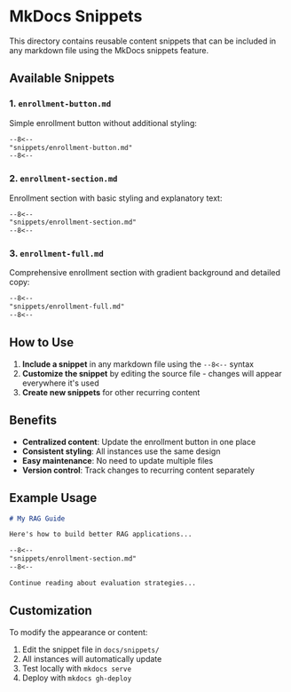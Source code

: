 # MkDocs Snippets

This directory contains reusable content snippets that can be included in any markdown file using the MkDocs snippets feature.

## Available Snippets

### 1. `enrollment-button.md`

Simple enrollment button without additional styling:

```markdown
--8<--
"snippets/enrollment-button.md"
--8<--
```

### 2. `enrollment-section.md`

Enrollment section with basic styling and explanatory text:

```markdown
--8<--
"snippets/enrollment-section.md"
--8<--
```

### 3. `enrollment-full.md`

Comprehensive enrollment section with gradient background and detailed copy:

```markdown
--8<--
"snippets/enrollment-full.md"
--8<--
```

## How to Use

1. **Include a snippet** in any markdown file using the `--8<--` syntax
2. **Customize the snippet** by editing the source file - changes will appear everywhere it's used
3. **Create new snippets** for other recurring content

## Benefits

- **Centralized content**: Update the enrollment button in one place
- **Consistent styling**: All instances use the same design
- **Easy maintenance**: No need to update multiple files
- **Version control**: Track changes to recurring content separately

## Example Usage

```markdown
# My RAG Guide

Here's how to build better RAG applications...

--8<--
"snippets/enrollment-section.md"
--8<--

Continue reading about evaluation strategies...
```

## Customization

To modify the appearance or content:

1. Edit the snippet file in `docs/snippets/`
2. All instances will automatically update
3. Test locally with `mkdocs serve`
4. Deploy with `mkdocs gh-deploy`

